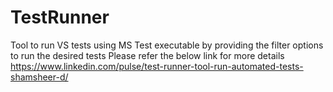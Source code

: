 # TestRunner
Tool to run VS tests using MS Test executable by providing the filter options to run the desired tests
Please refer the below link for more details
https://www.linkedin.com/pulse/test-runner-tool-run-automated-tests-shamsheer-d/
